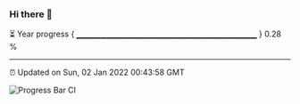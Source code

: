 ### Hi there 👋

⏳ Year progress { ▁▁▁▁▁▁▁▁▁▁▁▁▁▁▁▁▁▁▁▁▁▁▁▁▁▁▁▁▁▁ } 0.28 %

---

⏰ Updated on Sun, 02 Jan 2022 00:43:58 GMT

![Progress Bar CI](https://github.com/liununu/liununu/workflows/Progress%20Bar%20CI/badge.svg)
